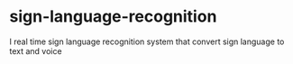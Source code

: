 # sign-language-recognition
I real time sign language recognition system that convert sign language to text and voice
